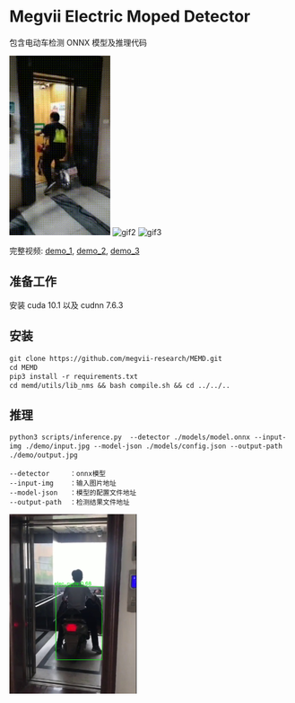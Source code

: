 # Megvii Electric Moped Detector
包含电动车检测 ONNX 模型及推理代码

<img src="docs/_static/elec_cycle_demo_1.gif" alt="gif1" height="320"> <img src="docs/_static/elec_cycle_demo_2.gif" alt="gif2" height="320"> <img src="docs/_static/elec_cycle_demo_3.gif" alt="gif3" height="320">

完整视频: [demo_1](https://v.qq.com/x/page/k3257ewacxa.html), [demo_2](https://v.qq.com/x/page/e3257kxhhut.html), [demo_3](https://v.qq.com/x/page/y32572ztgnt.html)

## 准备工作
安装 cuda 10.1 以及 cudnn 7.6.3

## 安装
```
git clone https://github.com/megvii-research/MEMD.git
cd MEMD
pip3 install -r requirements.txt
cd memd/utils/lib_nms && bash compile.sh && cd ../../..
```

## 推理
```
python3 scripts/inference.py  --detector ./models/model.onnx --input-img ./demo/input.jpg --model-json ./models/config.json --output-path ./demo/output.jpg

--detector     ：onnx模型
--input-img    ：输入图片地址
--model-json   ：模型的配置文件地址
--output-path  ：检测结果文件地址
```

<img src="demo/output.jpg" alt="gif1" height="320">
